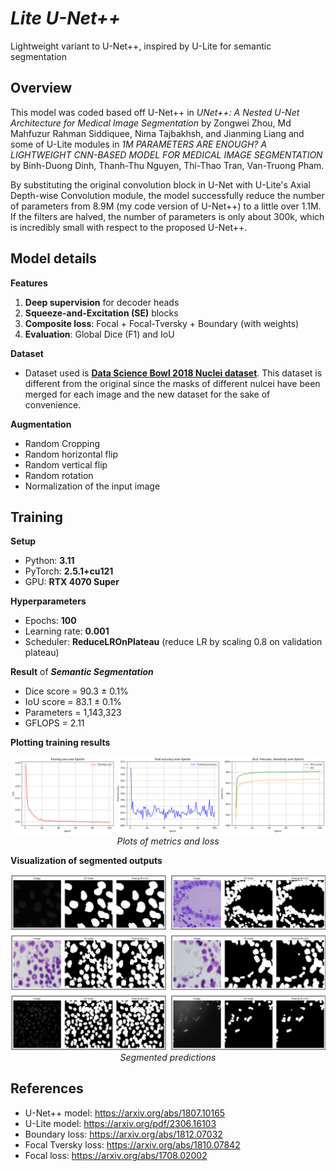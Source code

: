 # ***Lite U-Net++***
Lightweight variant to U-Net++, inspired by U-Lite for semantic segmentation

## **Overview**
This model was coded based off U-Net++ in *UNet++: A Nested U-Net Architecture
for Medical Image Segmentation* by Zongwei Zhou, Md Mahfuzur Rahman Siddiquee,
Nima Tajbakhsh, and Jianming Liang and some of U-Lite modules in *1M PARAMETERS ARE ENOUGH? A LIGHTWEIGHT CNN-BASED
MODEL FOR MEDICAL IMAGE SEGMENTATION* by Binh-Duong Dinh, Thanh-Thu Nguyen, Thi-Thao Tran, Van-Truong Pham.

By substituting the original convolution block in U-Net with U-Lite's Axial Depth-wise Convolution module, the model successfully reduce the number of parameters from 8.9M (my code version of U-Net++) to a little over 1.1M. If the filters are halved, the number of parameters is only about 300k, which is incredibly small with respect to the proposed U-Net++.

## **Model details**

**Features**
1. **Deep supervision** for decoder heads
2. **Squeeze-and-Excitation (SE)** blocks
3. **Composite loss**: Focal + Focal-Tversky + Boundary (with weights)
4. **Evaluation**: Global Dice (F1) and IoU

**Dataset**
- Dataset used is [**Data Science Bowl 2018 Nuclei dataset**](https://www.kaggle.com/datasets/sinjoysaha/nucleiimagesmasksfromdsb2018). This dataset is different from the original since the masks of different nulcei have been merged for each image and the new dataset for the sake of convenience. 

**Augmentation**
- Random Cropping
- Random horizontal flip
- Random vertical flip
- Random rotation
- Normalization of the input image

## **Training**
**Setup**
- Python: **3.11**
- PyTorch: **2.5.1+cu121**
- GPU: **RTX 4070 Super**

**Hyperparameters**
- Epochs: **100**
- Learning rate: **0.001**
- Scheduler: **ReduceLROnPlateau** (reduce LR by scaling 0.8 on validation plateau)

**Result** of ***Semantic Segmentation***
- Dice score = 90.3 $\pm$ 0.1\%
- IoU score = 83.1 $\pm$ 0.1\%
- Parameters = 1,143,323
- GFLOPS = 2.11 

**Plotting training results**
<p align="center">
  <img src="Images/output.png" alt="Plotting" width = '600'/> <br>
  <em> Plots of metrics and loss </em>
</p>

**Visualization of segmented outputs**
<p align="center">
  <img src="Images/SegmentedOutput.png" alt="Pred" width = '600'/> <br>
  <em> Segmented predictions </em>
</p>



## **References**
- U-Net++ model: https://arxiv.org/abs/1807.10165
- U-Lite model: https://arxiv.org/pdf/2306.16103
- Boundary loss: https://arxiv.org/abs/1812.07032
- Focal Tversky loss: https://arxiv.org/abs/1810.07842
- Focal loss: https://arxiv.org/abs/1708.02002


